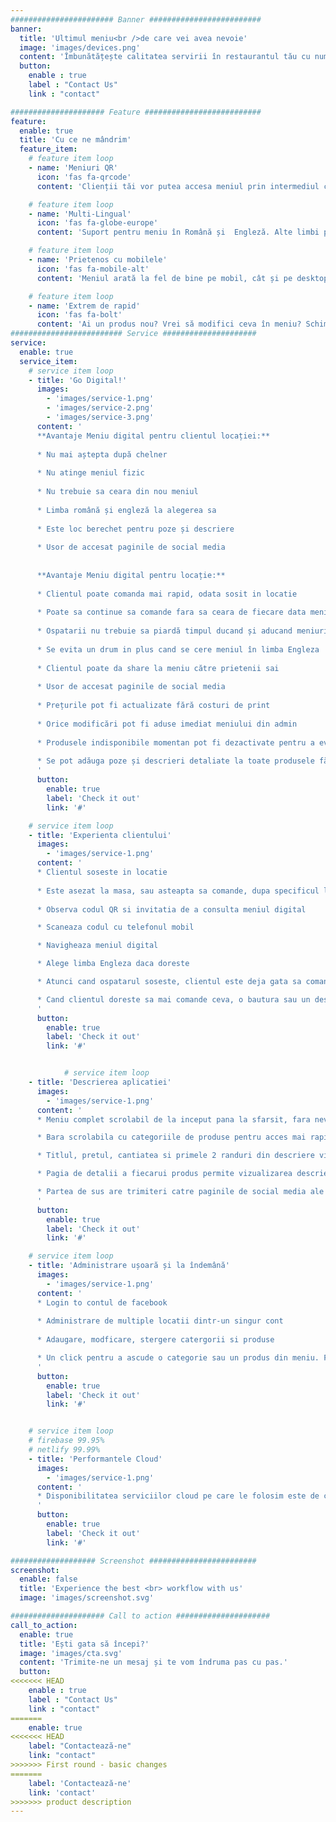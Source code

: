 ```yaml
---
####################### Banner #########################
banner:
  title: 'Ultimul meniu<br />de care vei avea nevoie'
  image: 'images/devices.png'
  content: 'Îmbunătățește calitatea servirii în restaurantul tău cu numai câteva click-uri.<br />Este simplu, îți promitem! 🙂'
  button:
    enable : true
    label : "Contact Us"
    link : "contact"

##################### Feature ##########################
feature:
  enable: true
  title: 'Cu ce ne mândrim'
  feature_item:
    # feature item loop
    - name: 'Meniuri QR'
      icon: 'fas fa-qrcode'
      content: 'Clienții tăi vor putea accesa meniul prin intermediul camerei telefonului'

    # feature item loop
    - name: 'Multi-Lingual'
      icon: 'fas fa-globe-europe'
      content: 'Suport pentru meniu în Română și  Engleză. Alte limbi pot fi adăugate la cererea ta.'

    # feature item loop
    - name: 'Prietenos cu mobilele'
      icon: 'fas fa-mobile-alt'
      content: 'Meniul arată la fel de bine pe mobil, cât și pe desktop.'

    # feature item loop
    - name: 'Extrem de rapid'
      icon: 'fas fa-bolt'
      content: 'Ai un produs nou? Vrei să modifici ceva în meniu? Schimbările se aplică în timp real!'
######################### Service #####################
service:
  enable: true
  service_item:
    # service item loop
    - title: 'Go Digital!'
      images:
        - 'images/service-1.png'
        - 'images/service-2.png'
        - 'images/service-3.png'
      content: '
      **Avantaje Meniu digital pentru clientul locației:**
 
      * Nu mai aștepta după chelner
 
      * Nu atinge meniul fizic
 
      * Nu trebuie sa ceara din nou meniul
 
      * Limba română și engleză la alegerea sa
 
      * Este loc berechet pentru poze și descriere
 
      * Usor de accesat paginile de social media
 
      
      **Avantaje Meniu digital pentru locație:**
      
      * Clientul poate comanda mai rapid, odata sosit in locatie
      
      * Poate sa continue sa comande fara sa ceara de fiecare data meniul, ceea ce înseamnă mai multă consumație în timpul petrecut în locație
 
      * Ospatarii nu trebuie sa piardă timpul ducand și aducand meniuri
 
      * Se evita un drum in plus cand se cere meniul în limba Engleza
 
      * Clientul poate da share la meniu către prietenii sai
 
      * Usor de accesat paginile de social media
 
      * Prețurile pot fi actualizate fără costuri de print
 
      * Orice modificări pot fi aduse imediat meniului din admin
 
      * Produsele indisponibile momentan pot fi dezactivate pentru a evita confuzie și frustrare
 
      * Se pot adăuga poze și descrieri detaliate la toate produsele fără costuri de print sau meniu greu de parcurs
      '
      button:
        enable: true
        label: 'Check it out'
        link: '#'

    # service item loop
    - title: 'Experienta clientului'
      images:
        - 'images/service-1.png'
      content: '
      * Clientul soseste in locatie 
      
      * Este asezat la masa, sau asteapta sa comande, dupa specificul locatiei 
      
      * Observa codul QR si invitatia de a consulta meniul digital

      * Scaneaza codul cu telefonul mobil

      * Navigheaza meniul digital

      * Alege limba Engleza daca doreste

      * Atunci cand ospatarul soseste, clientul este deja gata sa comande

      * Cand clientul doreste sa mai comande ceva, o bautura sau un desest, nu e nevoie sa ceara din nou meniul
      '
      button:
        enable: true
        label: 'Check it out'
        link: '#'


            # service item loop
    - title: 'Descrierea aplicatiei'
      images:
        - 'images/service-1.png'
      content: '     
      * Meniu complet scrolabil de la inceput pana la sfarsit, fara nevoia de a da alte clickuri

      * Bara scrolabila cu categoriile de produse pentru acces mai rapid

      * Titlul, pretul, cantiatea si primele 2 randuri din descriere vizibile direct din scroll, de asemenea poza, daca exista

      * Pagia de detalii a fiecarui produs permite vizualizarea descrierii in intregime si a pozei marite.

      * Partea de sus are trimiteri catre paginile de social media ale locatiei
      '
      button:
        enable: true
        label: 'Check it out'
        link: '#'

    # service item loop
    - title: 'Administrare ușoară și la îndemână'
      images:
        - 'images/service-1.png'
      content: '
      * Login to contul de facebook
      
      * Administrare de multiple locatii dintr-un singur cont
      
      * Adaugare, modficare, stergere catergorii si produse

      * Un click pentru a ascude o categorie sau un produs din meniu. Face usor de administrat produse sau categorii sezoniere, oferte limitate, etc.
      '
      button:
        enable: true
        label: 'Check it out'
        link: '#'


    # service item loop
    # firebase 99.95%
    # netlify 99.99%
    - title: 'Performantele Cloud'
      images:
        - 'images/service-1.png'
      content: '
      * Disponibilitatea serviciilor cloud pe care le folosim este de cel putin 99.93%
      '
      button:
        enable: true
        label: 'Check it out'
        link: '#'

################### Screenshot ########################
screenshot:
  enable: false
  title: 'Experience the best <br> workflow with us'
  image: 'images/screenshot.svg'

##################### Call to action #####################
call_to_action:
  enable: true
  title: 'Ești gata să începi?'
  image: 'images/cta.svg'
  content: 'Trimite-ne un mesaj și te vom îndruma pas cu pas.'
  button:
<<<<<<< HEAD
    enable : true
    label : "Contact Us"
    link : "contact"
=======
    enable: true
<<<<<<< HEAD
    label: "Contactează-ne"
    link: "contact"
>>>>>>> First round - basic changes
=======
    label: 'Contactează-ne'
    link: 'contact'
>>>>>>> product description
---
```

